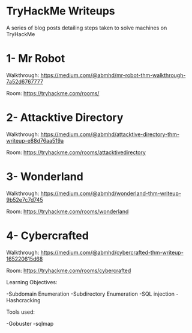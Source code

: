 # TryHackMe Writeups
A series of blog posts detailing steps taken to solve machines on TryHackMe


# 1- Mr Robot

Walkthrough: https://medium.com/@abmhd/mr-robot-thm-walkthrough-7a52d6767777

Room: https://tryhackme.com/rooms/

# 2- Attacktive Directory

Walkthrough: https://medium.com/@abmhd/attacktive-directory-thm-writeup-e88d76aa519a

Room: https://tryhackme.com/rooms/attacktivedirectory


# 3- Wonderland

Walkthrough: https://medium.com/@abmhd/wonderland-thm-writeup-9b52e7c7d745

Room: https://tryhackme.com/rooms/wonderland



# 4- Cybercrafted

Walkthrough: https://medium.com/@abmhd/cybercrafted-thm-writeup-165220615d68

Room: https://tryhackme.com/rooms/cybercrafted

Learning Objectives:

-Subdomain Enumeration
-Subdirectory Enumeration
-SQL injection
-Hashcracking

Tools used:

-Gobuster
-sqlmap

